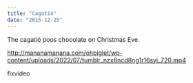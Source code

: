 ```yaml
---
title: "Cagatió"
date: "2015-12-25"
---
```


The cagatió poos chocolate on Christmas Eve.

http://mananamanana.com/ohpiglet/wp-content/uploads/2022/07/tumblr_nzx6ncd8ng1r16syi_720.mp4

fixvideo
